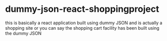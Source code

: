 # dummy-json-react-shoppingproject
this is basically a react application built using dummy JSON and is actually a shopping site or you can say the shopping cart facility has been built using the dummy JSON
